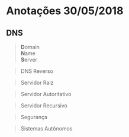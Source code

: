 Anotações 30/05/2018
====

DNS
---

>**D**omain<br>
 **N**ame<br>
 **S**erver

>DNS Reverso

>Servidor Raiz

>Servidor Autoritativo

>Servidor Recursivo

>Segurança

>Sistemas Autônomos